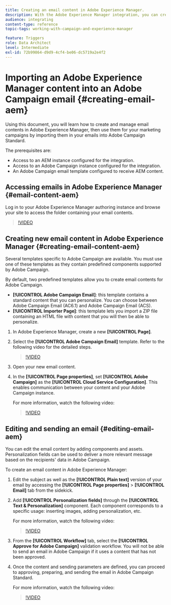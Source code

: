 ```yaml
---
title: Creating an email content in Adobe Experience Manager.
description: With the Adobe Experience Manager integration, you can create content directly in AEM and use it later on in Adobe Campaign.
audience: integrating
content-type: reference
topic-tags: working-with-campaign-and-experience-manager

feature: Triggers
role: Data Architect
level: Intermediate
exl-id: 72b99864-d9d9-4cf4-be06-dc5719a2e4f2
---
```

# Importing an Adobe Experience Manager content into an Adobe Campaign email {#creating-email-aem}

Using this document, you will learn how to create and manage email contents in Adobe Experience Manager, then use them for your marketing campaigns by importing them in your emails into Adobe Campaign Standard.

The prerequisites are:

* Access to an AEM instance configured for the integration.
* Access to an Adobe Campaign instance configured for the integration.
* An Adobe Campaign email template configured to receive AEM content.

## Accessing emails in Adobe Experience Manager {#email-content-aem}

Log in to your Adobe Experience Manager authoring instance and browse your site to access the folder containing your email contents.

>[!VIDEO](https://video.tv.adobe.com/v/29996)

## Creating new email content in Adobe Experience Manager {#creating-email-content-aem}

Several templates specific to Adobe Campaign are available. You must use one of these templates as they contain predefined components supported by Adobe Campaign.

By default, two predefined templates allow you to create email contents for Adobe Campaign.

* **[!UICONTROL Adobe Campaign Email]**: this template contains a standard content that you can personalize. You can choose between Adobe Campaign Email (AC6.1) and Adobe Campaign Email (ACS).
* **[!UICONTROL Importer Page]**: this template lets you import a ZIP file containing an HTML file with content that you will then be able to personalize.

1. In Adobe Experience Manager, create a new **[!UICONTROL Page]**.

1. Select the **[!UICONTROL Adobe Campaign Email]** template. Refer to the following video for the detailed steps.
    >[!VIDEO](https://video.tv.adobe.com/v/29997)

1. Open your new email content.

1. In the **[!UICONTROL Page properties]**, set **[!UICONTROL Adobe Campaign]** as the **[!UICONTROL Cloud Service Configuration]**. This enables communication between your content and your Adobe Campaign instance.

    For more information, watch the following video:

    >[!VIDEO](https://video.tv.adobe.com/v/29999)

## Editing and sending an email {#editing-email-aem}

You can edit the email content by adding components and assets. Personalization fields can be used to deliver a more relevant message based on the recipients' data in Adobe Campaign.

To create an email content in Adobe Experience Manager:

1. Edit the subject as well as the **[!UICONTROL Plain text]** version of your email by accessing the **[!UICONTROL Page properties]** > **[!UICONTROL Email]** tab from the sidekick.

1. Add **[!UICONTROL Personalization fields]** through the **[!UICONTROL Text & Personalization]** component. Each component corresponds to a specific usage: inserting images, adding personalization, etc.

    For more information, watch the following video:
    >[!VIDEO](https://video.tv.adobe.com/v/29998)

1. From the **[!UICONTROL Workflow]** tab, select the **[!UICONTROL Approve for Adobe Campaign]** validation workflow. You will not be able to send an email in Adobe Campaign if it uses a content that has not been approved.

1. Once the content and sending parameters are defined, you can proceed to approving, preparing, and sending the email in Adobe Campaign Standard.

    For more information, watch the following video:

    >[!VIDEO](https://video.tv.adobe.com/v/23721)
